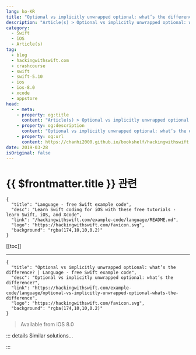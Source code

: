 ```yaml
---
lang: ko-KR
title: "Optional vs implicitly unwrapped optional: what’s the difference?"
description: "Article(s) > Optional vs implicitly unwrapped optional: what’s the difference?"
category:
  - Swift
  - iOS
  - Article(s)
tag: 
  - blog
  - hackingwithswift.com
  - crashcourse
  - swift
  - swift-5.10
  - ios
  - ios-8.0
  - xcode
  - appstore
head:
  - - meta:
    - property: og:title
      content: "Article(s) > Optional vs implicitly unwrapped optional: what’s the difference?"
    - property: og:description
      content: "Optional vs implicitly unwrapped optional: what’s the difference?"
    - property: og:url
      content: https://chanhi2000.github.io/bookshelf/hackingwithswift.com/example-code/language/optional-vs-implicitly-unwrapped-optional-whats-the-difference.html
date: 2019-03-28
isOriginal: false
---
```


# {{ $frontmatter.title }} 관련

```component VPCard
{
  "title": "Language - free Swift example code",
  "desc": "Learn Swift coding for iOS with these free tutorials - learn Swift, iOS, and Xcode",
  "link": "/hackingwithswift.com/example-code/language/README.md",
  "logo": "https://hackingwithswift.com/favicon.svg",
  "background": "rgba(174,10,10,0.2)"
}
```

[[toc]]

---

```component VPCard
{
  "title": "Optional vs implicitly unwrapped optional: what’s the difference? | Language - free Swift example code",
  "desc": "Optional vs implicitly unwrapped optional: what’s the difference?",
  "link": "https://hackingwithswift.com/example-code/language/optional-vs-implicitly-unwrapped-optional-whats-the-difference",
  "logo": "https://hackingwithswift.com/favicon.svg",
  "background": "rgba(174,10,10,0.2)"
}
```

> Available from iOS 8.0

<!-- TODO: 작성 -->

<!-- 
When you’re just learning Swift, the difference between an optional (`String?`), an implicitly unwrapped optional (`String!`), and a regular type (`String`) can seem awfully confusing. Here’s a quick summary that should explain the difference:

When you use `String` you’re saying this will always have a string inside, and can never have nothing inside. It might be an empty string (`""`), but even an empty string is still a string.

When you use `String?` you’re saying this might have a string inside, but it might have nothing at all inside - not even an empty string. Swift won’t let you use these without unwrapping them, which is usually done using `if let`.

When you use `String!` you’re saying this might have a string inside, but it might have nothing at all inside - not even an empty string. However, Swift lets you use these as if they were a `String`, as if they always *do* have a value, but if you try to use a nil value by accident your code will crash. This effectively lets you say “I know this *might* be nil, but I’m so sure it has a value that I’m willing for my program to crash if I’m wrong.”

So: `String` is definitely a string, `String?` might be nil or might be a string, and `String!` might be nil but when you use it you’re absolutely sure it has a string.

-->

::: details Similar solutions…

<!--
/example-code/language/what-are-implicitly-unwrapped-optionals">What are implicitly unwrapped optionals? 
/example-code/language/how-to-unwrap-an-optional-in-swift">How to unwrap an optional in Swift 
/example-code/language/what-is-optional-chaining">What is optional chaining? 
/example-code/language/whats-the-difference-between-init-and-init">What’s the difference between init?() and init()? 
/example-code/language/how-to-find-the-difference-between-two-arrays">How to find the difference between two arrays</a>
-->

:::

